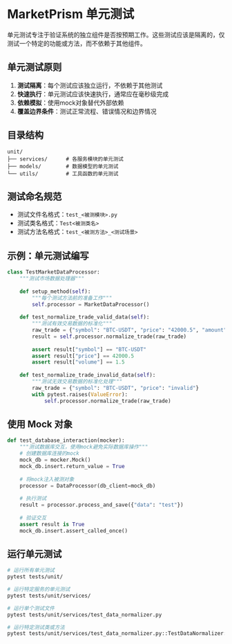# MarketPrism 单元测试

单元测试专注于验证系统的独立组件是否按预期工作。这些测试应该是隔离的，仅测试一个特定的功能或方法，而不依赖于其他组件。

## 单元测试原则

1. **测试隔离**：每个测试应该独立运行，不依赖于其他测试
2. **快速执行**：单元测试应该快速执行，通常应在毫秒级完成
3. **依赖模拟**：使用mock对象替代外部依赖
4. **覆盖边界条件**：测试正常流程、错误情况和边界情况

## 目录结构

```
unit/
├── services/      # 各服务模块的单元测试
├── models/        # 数据模型的单元测试
└── utils/         # 工具函数的单元测试
```

## 测试命名规范

- 测试文件名格式：`test_<被测模块>.py`
- 测试类名格式：`Test<被测类名>`
- 测试方法名格式：`test_<被测方法>_<测试场景>`

## 示例：单元测试编写

```python
class TestMarketDataProcessor:
    """测试市场数据处理器"""
    
    def setup_method(self):
        """每个测试方法前的准备工作"""
        self.processor = MarketDataProcessor()
    
    def test_normalize_trade_valid_data(self):
        """测试有效交易数据的标准化"""
        raw_trade = {"symbol": "BTC-USDT", "price": "42000.5", "amount": "1.5"}
        result = self.processor.normalize_trade(raw_trade)
        
        assert result["symbol"] == "BTC-USDT"
        assert result["price"] == 42000.5
        assert result["volume"] == 1.5
        
    def test_normalize_trade_invalid_data(self):
        """测试无效交易数据的标准化处理"""
        raw_trade = {"symbol": "BTC-USDT", "price": "invalid"}
        with pytest.raises(ValueError):
            self.processor.normalize_trade(raw_trade)
```

## 使用 Mock 对象

```python
def test_database_interaction(mocker):
    """测试数据库交互，使用mock避免实际数据库操作"""
    # 创建数据库连接的mock
    mock_db = mocker.Mock()
    mock_db.insert.return_value = True
    
    # 将mock注入被测对象
    processor = DataProcessor(db_client=mock_db)
    
    # 执行测试
    result = processor.process_and_save({"data": "test"})
    
    # 验证交互
    assert result is True
    mock_db.insert.assert_called_once()
```

## 运行单元测试

```bash
# 运行所有单元测试
pytest tests/unit/

# 运行特定服务的单元测试
pytest tests/unit/services/

# 运行单个测试文件
pytest tests/unit/services/test_data_normalizer.py

# 运行特定测试类或方法
pytest tests/unit/services/test_data_normalizer.py::TestDataNormalizer::test_normalize_trade
```